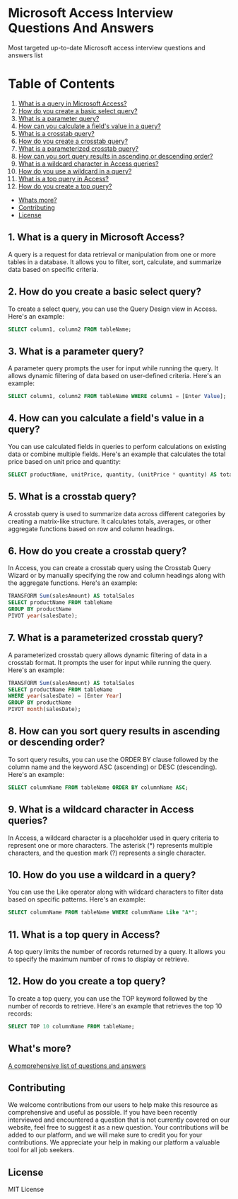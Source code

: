 # Microsoft Access Interview Questions And Answers

Most targeted up-to-date Microsoft access interview questions and answers list

# Table of Contents

1. [What is a query in Microsoft Access?](#1-what-is-a-query-in-microsoft-access)
2. [How do you create a basic select query?](#2-how-do-you-create-a-basic-select-query)
3. [What is a parameter query?](#3-what-is-a-parameter-query)
4. [How can you calculate a field's value in a query?](#4-how-can-you-calculate-a-fields-value-in-a-query)
5. [What is a crosstab query?](#5-what-is-a-crosstab-query)
6. [How do you create a crosstab query?](#6-how-do-you-create-a-crosstab-query)
7. [What is a parameterized crosstab query?](#7-what-is-a-parameterized-crosstab-query)
8. [How can you sort query results in ascending or descending order?](#8-how-can-you-sort-query-results-in-ascending-or-descending-order)
9. [What is a wildcard character in Access queries?](#9-what-is-a-wildcard-character-in-access-queries)
10. [How do you use a wildcard in a query?](#10-how-do-you-use-a-wildcard-in-a-query)
11. [What is a top query in Access?](#11-what-is-a-top-query-in-access)
12. [How do you create a top query?](#12-how-do-you-create-a-top-query)
- [Whats more?](#whats-more)
- [Contributing](#contributing)
- [License](#license)

## 1. What is a query in Microsoft Access?

A query is a request for data retrieval or manipulation from one or more tables in a database. It allows you to filter, sort, calculate, and summarize data based on specific criteria.

## 2. How do you create a basic select query?

To create a select query, you can use the Query Design view in Access. Here's an example:

```sql
SELECT column1, column2 FROM tableName;
```

## 3. What is a parameter query?

A parameter query prompts the user for input while running the query. It allows dynamic filtering of data based on user-defined criteria. Here's an example:

```sql
SELECT column1, column2 FROM tableName WHERE column1 = [Enter Value];
```

## 4. How can you calculate a field's value in a query?

You can use calculated fields in queries to perform calculations on existing data or combine multiple fields. Here's an example that calculates the total price based on unit price and quantity:

```sql
SELECT productName, unitPrice, quantity, (unitPrice * quantity) AS totalPrice FROM tableName;
```

## 5. What is a crosstab query?

A crosstab query is used to summarize data across different categories by creating a matrix-like structure. It calculates totals, averages, or other aggregate functions based on row and column headings.

## 6. How do you create a crosstab query?

In Access, you can create a crosstab query using the Crosstab Query Wizard or by manually specifying the row and column headings along with the aggregate functions. Here's an example:

```sql
TRANSFORM Sum(salesAmount) AS totalSales
SELECT productName FROM tableName
GROUP BY productName
PIVOT year(salesDate);
```

## 7. What is a parameterized crosstab query?

A parameterized crosstab query allows dynamic filtering of data in a crosstab format. It prompts the user for input while running the query. Here's an example:

```sql
TRANSFORM Sum(salesAmount) AS totalSales
SELECT productName FROM tableName
WHERE year(salesDate) = [Enter Year]
GROUP BY productName
PIVOT month(salesDate);
```

## 8. How can you sort query results in ascending or descending order?

To sort query results, you can use the ORDER BY clause followed by the column name and the keyword ASC (ascending) or DESC (descending). Here's an example:

```sql
SELECT columnName FROM tableName ORDER BY columnName ASC;
```

## 9. What is a wildcard character in Access queries?

In Access, a wildcard character is a placeholder used in query criteria to represent one or more characters. The asterisk (*) represents multiple characters, and the question mark (?) represents a single character.

## 10. How do you use a wildcard in a query?

You can use the Like operator along with wildcard characters to filter data based on specific patterns. Here's an example:

```sql
SELECT columnName FROM tableName WHERE columnName Like "A*";
```

## 11. What is a top query in Access?

A top query limits the number of records returned by a query. It allows you to specify the maximum number of rows to display or retrieve.

## 12. How do you create a top query?

To create a top query, you can use the TOP keyword followed by the number of records to retrieve. Here's an example that retrieves the top 10 records:

```sql
SELECT TOP 10 columnName FROM tableName;
```

## What's more?
<a href="https://interviewplus.ai/database-administration/microsoft-access/questions">A comprehensive list of questions and answers</a>

## Contributing
We welcome contributions from our users to help make this resource as comprehensive and useful as possible. If you have been recently interviewed and encountered a question that is not currently covered on our website, feel free to suggest it as a new question. Your contributions will be added to our platform, and we will make sure to credit you for your contributions. We appreciate your help in making our platform a valuable tool for all job seekers.

## License
MIT License
